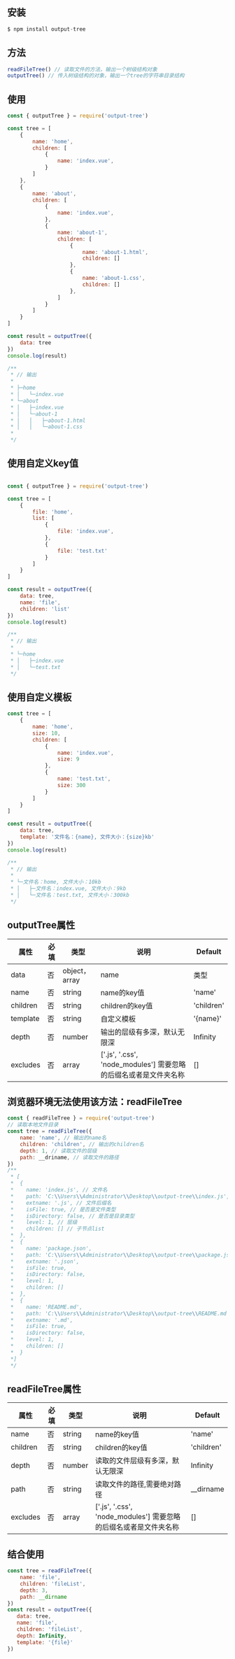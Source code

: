 ## 安装

```js
$ npm install output-tree
```

## 方法
``` js
readFileTree() // 读取文件的方法，输出一个树级结构对象
outputTree() // 传入树级结构的对象，输出一个tree的字符串目录结构
```

## 使用
``` js
const { outputTree } = require('output-tree')

const tree = [
    {
        name: 'home',
        children: [
            {
                name: 'index.vue',
            }
        ]
    },
    {
        name: 'about',
        children: [
            {
                name: 'index.vue',
            },
            {
                name: 'about-1',
                children: [
                    {
                        name: 'about-1.html',
                        children: []
                    },
                    {
                        name: 'about-1.css',
                        children: []
                    },
                ]
            }
        ]
    }
]

const result = outputTree({
    data: tree
})
console.log(result)

/**
 * // 输出
 * 
 * ├─home
 * │   └─index.vue
 * └─about        
 * │   ├─index.vue
 * │   └─about-1
 * │   │   ├─about-1.html
 * │   │   └─about-1.css
 *
 */
```

## 使用自定义key值
``` js

const { outputTree } = require('output-tree')

const tree = [
    {
        file: 'home',
        list: [
            {
                file: 'index.vue',
            },
            {
                file: 'test.txt'
            }
        ]
    }
]

const result = outputTree({
    data: tree,
    name: 'file',
    children: 'list'
})
console.log(result)

/**
 * // 输出
 * 
 * └─home
 * │   ├─index.vue
 * │   └─test.txt
 */

```

## 使用自定义模板
``` js
const tree = [
    {
        name: 'home',
        size: 10,
        children: [
            {
                name: 'index.vue',
                size: 9
            },
            {
                name: 'test.txt',
                size: 300
            }
        ]
    }
]

const result = outputTree({
    data: tree,
    template: '文件名：{name}, 文件大小：{size}kb'
})
console.log(result)

/**
 * // 输出
 * 
 * └─文件名：home, 文件大小：10kb
 * │   ├─文件名：index.vue, 文件大小：9kb
 * │   └─文件名：test.txt, 文件大小：300kb
 */
```

## outputTree属性

| 属性     | 必填    | 类型    |  说明   | Default |
| ------- | ------- | ------- | ------  | ------- |
| data    | 否       | object，array | name     | 类型    |
| name    | 否       | string | name的key值     | 'name'    |
| children | 否      | string | children的key值     | 'children'    |
| template | 否      | string | 自定义模板     | '{name}'    |
| depth    | 否      | number | 输出的层级有多深，默认无限深     | Infinity    |
| excludes    | 否       | array | ['.js', '.css', 'node_modules'] 需要忽略的后缀名或者是文件夹名称     | []    |





## 浏览器环境无法使用该方法：readFileTree
```js
const { readFileTree } = require('output-tree')
// 读取本地文件目录
const tree = readFileTree({
    name: 'name', // 输出的name名
    children: 'children', // 输出的children名
    depth: 1, // 读取文件的层级
    path: __driname, // 读取文件的路径
})
/**
 * [
 *  {
 *    name: 'index.js', // 文件名
 *    path: 'C:\\Users\\Administrator\\Desktop\\output-tree\\index.js', // 文件路径
 *    extname: '.js', // 文件后缀名
 *    isFile: true, // 是否是文件类型
 *    isDirectory: false, // 是否是目录类型
 *    level: 1, // 层级
 *    children: [] // 子节点list
 *  },
 *  {
 *    name: 'package.json',
 *    path: 'C:\\Users\\Administrator\\Desktop\\output-tree\\package.json',
 *    extname: '.json',
 *    isFile: true,
 *    isDirectory: false,
 *    level: 1,
 *    children: []
 *  },
 *  {
 *    name: 'README.md',
 *    path: 'C:\\Users\\Administrator\\Desktop\\output-tree\\README.md',
 *    extname: '.md',
 *    isFile: true,
 *    isDirectory: false,
 *    level: 1,
 *    children: []
 *  }
 *]
 */
```


## readFileTree属性

| 属性     | 必填    | 类型    |  说明   | Default |
| ------- | ------- | ------- | ------  | ------- |
| name    | 否       | string | name的key值     | 'name'    |
| children | 否      | string | children的key值     | 'children'    |
| depth    | 否      | number | 读取的文件层级有多深，默认无限深     | Infinity    |
| path    | 否       | string | 读取文件的路径,需要绝对路径     | __dirname    |
| excludes    | 否       | array | ['.js', '.css', 'node_modules'] 需要忽略的后缀名或者是文件夹名称     | []    |


## 结合使用

```js
const tree = readFileTree({
    name: 'file',
    children: 'fileList',
    depth: 3,
    path: __dirname
})
const result = outputTree({
   data: tree,
   name: 'file',
   children: 'fileList',
   depth: Infinity,
   template: '{file}'
})

```
